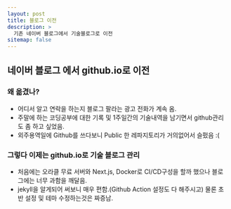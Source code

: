 ```yaml
---
layout: post
title: 블로그 이전
description: >
  기존 네이버 블로그에서 기술블로그로 이전
sitemap: false
---
```


## 네이버 블로그 에서 github.io로 이전

### 왜 옮겼나?

- 어디서 알고 연락을 하는지 블로그 팔라는 광고 전화가 계속 옴.
- 주말에 하는 코딩공부에 대한 기록 및 1주일간의 기술내역을 남기면서 github관리도 좀 하고 싶었음.
- 외주용역일에 Github를 쓰다보니 Public 한 레파지토리가 거의없어서 슬펐음 :(

### 그렇다 이제는 github.io로 기술 블로그 관리

- 처음에는 오라클 무료 서버와 Next.js, Docker로 CI/CD구성을 할까 했으나 블로그에는 너무 과함을 깨달음.
- jekyll을 알게되어 써보니 매우 편함.(Github Action 설정도 다 해주시고) 물론 초반 설정 및 테마 수정하는것은 짜증남.
